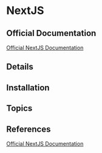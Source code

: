 # NextJS

## Official Documentation

[Official NextJS Documentation](https://nestjs.com)

## Details

## Installation

## Topics

## References

[Official NextJS Documentation](https://nestjs.com)
